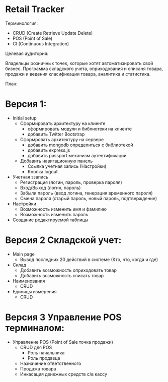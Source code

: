Retail Tracker
=============

Терминология:

- CRUD (Create Retrieve Update Delete)
- POS (Point of Sale)
- CI (Continuous Integration)

Целевая аудитория:

Владельцы розничных точек, которые хотят автоматизировать свой бизнес. Программа складского учета, оприходования и списаня товара, продажи и ведения класификации товара, аналитика и статистика.

План:

# Версия 1:

- Initial setup
  - Сформировать архитектуру на клиенте
    - сформировать модули и библиотеки на клиенте
    - добавить Twitter Bootstrap
  - Сформровать архитектуру на сервере
    - добавить mongodb определиться с библиотекой
    - добавить express.js 
    - добавить passport механизм аутентификации
  - Добавить навигационную панель
    - Ссылка учетная запись (Настройки)
    - Кнопка logout
- Учетная ззапись 
  - Регистрация (логин, пароль, проверка пароля) 
  - Вход/Выход (логин, пароль)
  - Забыли пароль (ввод логина, генерация временного пароля)
  - Смена пароля (старый пароль, новый пароль, подтверждение)
- Настройки
  - Возможность изменить имя и фамилию
  - Возможность изменить пароль
- Создание редактируемой таблицы

# Версия 2 Складской учет:

- Main page
  - Вывод последних 20 действий в системе (Кто, что, когда и где)
- Склад
  - Добавить возможность оприходовать товар
  - Добавить возможность списать товар
- Наименования
  - CRUD
- Единицы измерения
  - CRUD

# Версия 3 Управление POS терминалом:

- Управление POS (Point of Sale точка продажи)
  - CRUD для POS
    - Роль начальника
    - Роль продавца
  - Назначение ответственного
  - Продажа товара 
  - Инкасация денежных средств с/в кассу














